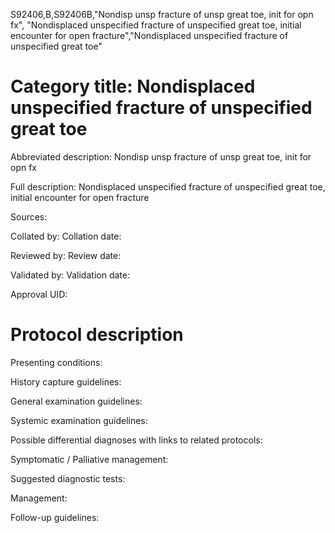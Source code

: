 S92406,B,S92406B,"Nondisp unsp fracture of unsp great toe, init for opn fx", "Nondisplaced unspecified fracture of unspecified great toe, initial encounter for open fracture","Nondisplaced unspecified fracture of unspecified great toe"
# Category title: Nondisplaced unspecified fracture of unspecified great toe

Abbreviated description: Nondisp unsp fracture of unsp great toe, init for opn fx

Full description: Nondisplaced unspecified fracture of unspecified great toe, initial encounter for open fracture

Sources:

Collated by:
Collation date:

Reviewed by:
Review date:

Validated by:
Validation date:

Approval UID:

# Protocol description

Presenting conditions:

History capture guidelines:

General examination guidelines:

Systemic examination guidelines:

Possible differential diagnoses with links to related protocols:

Symptomatic / Palliative management:

Suggested diagnostic tests:

Management:

Follow-up guidelines:
